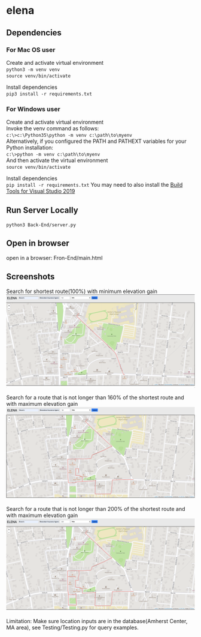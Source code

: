 # elena

## Dependencies
### For Mac OS user
Create and activate virtual environment  
`python3 -m venv venv`  
`source venv/bin/activate`

Install dependencies  
`pip3 install -r requirements.txt`

### For Windows user
Create and activate virtual environment  
Invoke the venv command as follows:  
`c:\>c:\Python35\python -m venv c:\path\to\myenv`  
Alternatively, if you configured the PATH and PATHEXT variables for your Python installation:  
`c:\>python -m venv c:\path\to\myenv`  
And then activate the virtual environment  
`source venv/bin/activate`

Install dependencies  
`pip install -r requirements.txt`
You may need to also install the [Build Tools for Visual Studio 2019](https://visualstudio.microsoft.com/downloads/)

## Run Server Locally
`python3 Back-End/server.py`

## Open in browser
open in a browser: Fron-End/main.html

## Screenshots
Search for shortest route(100%) with minimum elevation gain  
![100% minimum screenshot](https://github.com/Jinhong19/elena/blob/master/images/min_100.png)

Search for a route that is not longer than 160% of the shortest route and with maximum elevation gain  
![160% maximum screenshot](https://github.com/Jinhong19/elena/blob/master/images/max_160.png)

Search for a route that is not longer than 200% of the shortest route and with maximum elevation gain  
![200% maximum screenshot](https://github.com/Jinhong19/elena/blob/master/images/max_200.png)

Limitation: Make sure location inputs are in the database(Amherst Center, MA area), see Testing/Testing.py for query examples.
